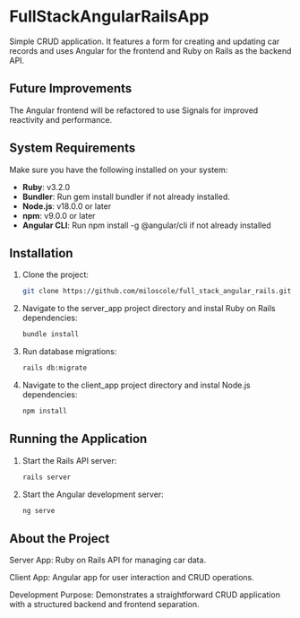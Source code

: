 # FullStackAngularRailsApp

Simple CRUD application. It features a form for creating and updating car records and uses Angular for the frontend and Ruby on Rails as the backend API.

## Future Improvements

The Angular frontend will be refactored to use Signals for improved reactivity and performance.

## System Requirements

Make sure you have the following installed on your system:

- **Ruby**: v3.2.0
- **Bundler**: Run gem install bundler if not already installed.
- **Node.js**: v18.0.0 or later
- **npm**: v9.0.0 or later
- **Angular CLI**: Run npm install -g @angular/cli if not already installed

## Installation

1. Clone the project:

   ```bash
   git clone https://github.com/miloscole/full_stack_angular_rails.git
   ```

2. Navigate to the server_app project directory and instal Ruby on Rails dependencies:

   ```bash
   bundle install
   ```

3. Run database migrations:

   ```bash
   rails db:migrate
   ```

4. Navigate to the client_app project directory and instal Node.js dependencies:

   ```bash
   npm install
   ```

## Running the Application

1. Start the Rails API server:

   ```bash
   rails server
   ```

2. Start the Angular development server:

   ```bash
   ng serve
   ```

## About the Project

Server App: Ruby on Rails API for managing car data.

Client App: Angular app for user interaction and CRUD operations.

Development Purpose: Demonstrates a straightforward CRUD application with a structured backend and frontend separation.
